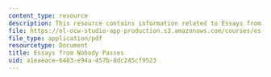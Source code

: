 ```yaml
---
content_type: resource
description: This resource contains information related to Essays from Nobody Passes.
file: https://ol-ocw-studio-app-production.s3.amazonaws.com/courses/es-269-passing-flexibility-in-race-and-gender-spring-2009/a1eaeace6483e94a457b8dc245cf9523_MITES_269S09_lec10_Class10.pdf
file_type: application/pdf
resourcetype: Document
title: Essays from Nobody Passes
uid: a1eaeace-6483-e94a-457b-8dc245cf9523
---
```

